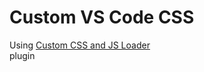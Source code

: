# Custom VS Code CSS

Using [Custom CSS and JS Loader](https://marketplace.visualstudio.com/items?itemName=be5invis.vscode-custom-css)\
plugin